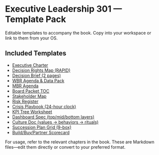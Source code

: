# Executive Leadership 301 — Template Pack

Editable templates to accompany the book. Copy into your workspace or link to them from your OS.

## Included Templates
- [Executive Charter](executive_charter.md)
- [Decision Rights Map (RAPID)](decision_rights_map.md)
- [Decision Brief (2 pages)](decision_brief.md)
- [WBR Agenda & Data Pack](wbr_agenda.md)
- [MBR Agenda](mbr_agenda.md)
- [Board Packet TOC](board_packet_toc.md)
- [Stakeholder Map](stakeholder_map.md)
- [Risk Register](risk_register.md)
- [Crisis Playbook (24-hour clock)](crisis_playbook.md)
- [KPI Tree Worksheet](kpi_tree_worksheet.md)
- [Dashboard Spec (top/mid/bottom layers)](dashboard_spec.md)
- [Culture Doc (values → behaviors → rituals)](culture_doc.md)
- [Succession Plan Grid (9-box)](succession_plan_grid.md)
- [Build/Buy/Partner Scorecard](build_buy_partner_scorecard.md)

For usage, refer to the relevant chapters in the book. These are Markdown files—edit them directly or convert to your preferred format.


